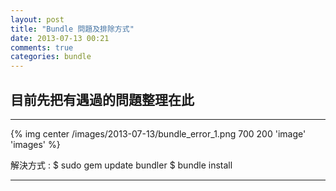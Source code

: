 ```yaml
---
layout: post
title: "Bundle 問題及排除方式"
date: 2013-07-13 00:21
comments: true
categories: bundle
---
```


## 目前先把有遇過的問題整理在此
- - -
{% img center /images/2013-07-13/bundle_error_1.png 700 200 'image' 'images' %}

解決方式 : 
	$ sudo gem update bundler
	$ bundle install

- - -